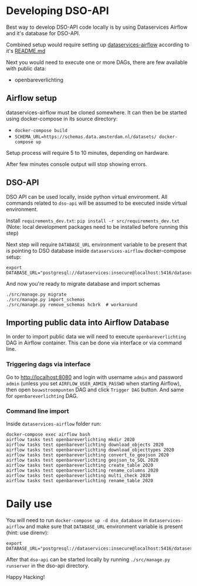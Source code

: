 # Developing DSO-API

Best way to develop DSO-API code locally is by using Dataservices Airflow and it's database for DSO-API.

Combined setup would require setting up [dataservices-airflow](https://github.com/Amsterdam/dataservices-airflow) according to it's [README.md](https://github.com/Amsterdam/dataservices-airflow/blob/master/README.md)

Next you would need to execute one or more DAGs, there are few available with public data:

- openbareverlichting

## Airflow setup

dataservices-airflow must be cloned somewhere. It can then be be started using docker-compose in its source directory:

 - `docker-compose build`
 - `SCHEMA_URL=https://schemas.data.amsterdam.nl/datasets/ docker-compose up`
 
Setup process will require 5 to 10 minutes, depending on hardware.

After few minutes console output will stop showing errors.

## DSO-API

DSO API can be used locally, inside python virtual environment. All commands related to `dso-api` will be assumed to be executed inside virtual environment.

Install `requirements_dev.txt`: `pip install -r src/requirements_dev.txt` (Note: local development packages need to be installed before running this step) 

Next step will require `DATABASE_URL` environment variable to be present that is pointing to DSO database inside `dataservices-airflow` docker-compose setup:

```
export DATABASE_URL="postgresql://dataservices:insecure@localhost:5416/dataservices"
```

And now you're ready to migrate database and import schemas

```
./src/manage.py migrate
./src/manage.py import_schemas
./src/manage.py remove_schemas hcbrk  # workaround
```

## Importing public data into Airflow Database

In order to import public data we will need to execute `openbareverlichting` DAG in Airflow container. This can be done via interface or via command line.

### Triggering dags via interface

Go to [http://localhost:8080](http://localhost:8080/) and login with username `admin` and password `admin`
(unless you set ``AIRFLOW_USER_ADMIN_PASSWD`` when starting Airflow),
then open `bouwstroompunten` DAG and click `Trigger DAG` button.
And same for `openbareverlichting` DAG.

### Command line import

Inside `dataservices-airflow` folder run:

```
docker-compose exec airflow bash
airflow tasks test openbareverlichting mkdir 2020
airflow tasks test openbareverlichting download_objects 2020
airflow tasks test openbareverlichting download_objecttypes 2020
airflow tasks test openbareverlichting convert_to_geojson 2020
airflow tasks test openbareverlichting geojson_to_SQL 2020
airflow tasks test openbareverlichting create_table 2020
airflow tasks test openbareverlichting rename_columns 2020
airflow tasks test openbareverlichting multi_check 2020
airflow tasks test openbareverlichting rename_table 2020
```


# Daily use

You will need to run `docker-compose up -d dso_database` in `dataservices-airflow` and make sure that `DATABASE_URL` environment variable is present (hint: use direnv):

```
export DATABASE_URL="postgresql://dataservices:insecure@localhost:5416/dataservices"
```

After that `dso-api` can be started locally by running `./src/manage.py runserver` in the dso-api directory.


Happy Hacking!
